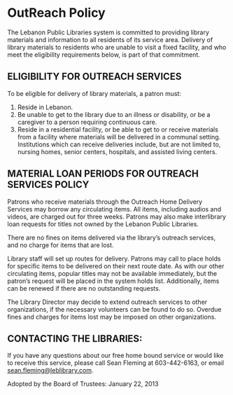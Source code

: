 # OutReach Policy #
The Lebanon Public Libraries system is committed to providing library materials and information to all residents of its service area. Delivery of library materials to residents who are unable to visit a fixed facility, and who meet the eligibility requirements below, is part of that commitment.

## ELIGIBILITY FOR OUTREACH SERVICES ##
To be eligible for delivery of library materials, a patron must:
1. Reside in Lebanon.
1. Be unable to get to the library due to an illness or disability, or be a caregiver to a person requiring continuous care.
1. Reside in a residential facility, or be able to get to or receive materials from a facility where materials will be delivered in a communal setting. Institutions which can receive deliveries include, but are not limited to, nursing homes, senior centers, hospitals, and assisted living centers.

## MATERIAL LOAN PERIODS FOR OUTREACH SERVICES POLICY ##

Patrons who receive materials through the Outreach Home Delivery Services may borrow any circulating items. All items, including audios and videos, are charged out for three weeks. Patrons may also make interlibrary loan requests for titles not owned by the Lebanon Public Libraries.

There are no fines on items delivered via the library’s outreach services, and no charge for items that are lost.

Library staff will set up routes for delivery. Patrons may call to place holds for specific items to be delivered on their next route date. As with our other circulating items, popular titles may not be available immediately, but the patron’s request will be placed in the system holds list. Additionally, items can be renewed if there are no outstanding requests.

The Library Director may decide to extend outreach services to other organizations, if the necessary volunteers can be found to do so. Overdue fines and charges for items lost may be imposed on other organizations.

## CONTACTING THE LIBRARIES: ##

If you have any questions about our free home bound service or would like to receive this service, please call Sean Fleming at 603-442-6163, or email sean.fleming@leblibrary.com.

Adopted by the Board of Trustees: January 22, 2013
